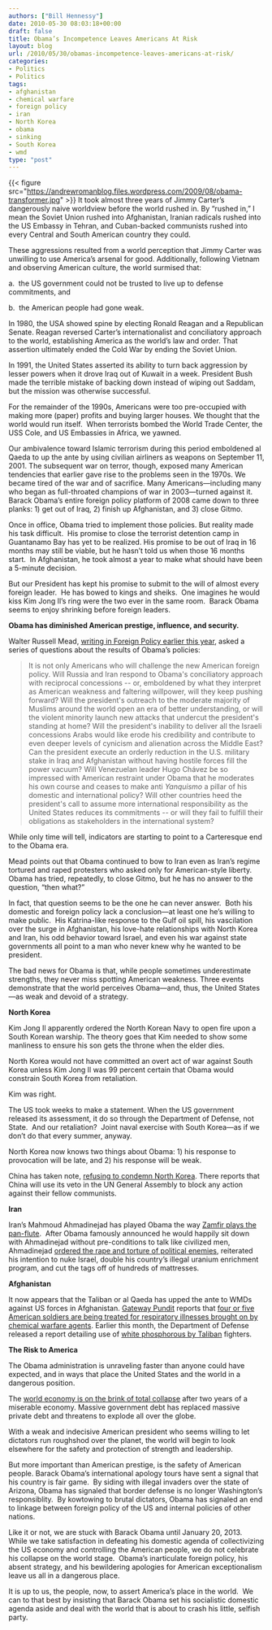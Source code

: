 ```yaml
---
authors: ["Bill Hennessy"]
date: 2010-05-30 08:03:18+00:00
draft: false
title: Obama’s Incompetence Leaves Americans At Risk
layout: blog
url: /2010/05/30/obamas-incompetence-leaves-americans-at-risk/
categories:
- Politics
- Politics
tags:
- afghanistan
- chemical warfare
- foreign policy
- iran
- North Korea
- obama
- sinking
- South Korea
- wmd
type: "post"
---
```


{{< figure src="https://andrewromanblog.files.wordpress.com/2009/08/obama-transformer.jpg" >}}
It took almost three years of Jimmy Carter’s dangerously naive worldview before the world rushed in. By “rushed in,” I mean the Soviet Union rushed into Afghanistan, Iranian radicals rushed into the US Embassy in Tehran, and Cuban-backed communists rushed into every Central and South American country they could.

These aggressions resulted from a world perception that Jimmy Carter was unwilling to use America’s arsenal for good. Additionally, following Vietnam and observing American culture, the world surmised that:

a.  the US government could not be trusted to live up to defense commitments, and

b.  the American people had gone weak.

In 1980, the USA showed spine by electing Ronald Reagan and a Republican Senate. Reagan reversed Carter’s internationalist and conciliatory approach to the world, establishing America as the world’s law and order. That assertion ultimately ended the Cold War by ending the Soviet Union.

In 1991, the United States asserted its ability to turn back aggression by lesser powers when it drove Iraq out of Kuwait in a week. President Bush made the terrible mistake of backing down instead of wiping out Saddam, but the mission was otherwise successful.

For the remainder of the 1990s, Americans were too pre-occupied with making more (paper) profits and buying larger houses. We thought that the world would run itself.  When terrorists bombed the World Trade Center, the USS Cole, and US Embassies in Africa, we yawned.

Our ambivalence toward Islamic terrorism during this period emboldened al Qaeda to up the ante by using civilian airliners as weapons on September 11, 2001. The subsequent war on terror, though, exposed many American tendencies that earlier gave rise to the problems seen in the 1970s. We became tired of the war and of sacrifice. Many Americans—including many who began as full-throated champions of war in 2003—turned against it.  Barack Obama’s entire foreign policy platform of 2008 came down to three planks: 1) get out of Iraq, 2) finish up Afghanistan, and 3) close Gitmo.

Once in office, Obama tried to implement those policies. But reality made his task difficult.  His promise to close the terrorist detention camp in Guantanamo Bay has yet to be realized. His promise to be out of Iraq in 16 months may still be viable, but he hasn’t told us when those 16 months start.  In Afghanistan, he took almost a year to make what should have been a 5-minute decision.

But our President has kept his promise to submit to the will of almost every foreign leader.  He has bowed to kings and sheiks.  One imagines he would kiss Kim Jong Il’s ring were the two ever in the same room.  Barack Obama seems to enjoy shrinking before foreign leaders.

**Obama has diminished American prestige, influence, and security.**

Walter Russell Mead, [writing in Foreign Policy earlier this year](https://www.foreignpolicy.com/articles/2010/01/04/the_carter_syndrome), asked a series of questions about the results of Obama’s policies:


> It is not only Americans who will challenge the new American foreign policy. Will Russia and Iran respond to Obama's conciliatory approach with reciprocal concessions -- or, emboldened by what they interpret as American weakness and faltering willpower, will they keep pushing forward? Will the president's outreach to the moderate majority of Muslims around the world open an era of better understanding, or will the violent minority launch new attacks that undercut the president's standing at home? Will the president's inability to deliver all the Israeli concessions Arabs would like erode his credibility and contribute to even deeper levels of cynicism and alienation across the Middle East? Can the president execute an orderly reduction in the U.S. military stake in Iraq and Afghanistan without having hostile forces fill the power vacuum? Will Venezuelan leader Hugo Chávez be so impressed with American restraint under Obama that he moderates his own course and ceases to make anti _Yanquismo_ a pillar of his domestic and international policy? Will other countries heed the president's call to assume more international responsibility as the United States reduces its commitments -- or will they fail to fulfill their obligations as stakeholders in the international system?


While only time will tell, indicators are starting to point to a Carteresque end to the Obama era.

Mead points out that Obama continued to bow to Iran even as Iran’s regime tortured and raped protesters who asked only for American-style liberty. Obama has tried, repeatedly, to close Gitmo, but he has no answer to the question, “then what?”

In fact, that question seems to be the one he can never answer.  Both his domestic and foreign policy lack a conclusion—at least one he’s willing to make public.  His Katrina-like response to the Gulf oil spill, his vascilation over the surge in Afghanistan, his love-hate relationships with North Korea and Iran, his odd behavior toward Israel, and even his war against state governments all point to a man who never knew why he wanted to be president.

The bad news for Obama is that, while people sometimes underestimate strengths, they never miss spotting American weakness. Three events demonstrate that the world perceives Obama—and, thus, the United States—as weak and devoid of a strategy.

**North Korea**

Kim Jong Il apparently ordered the North Korean Navy to open fire upon a South Korean warship. The theory goes that Kim needed to show some manliness to ensure his son gets the throne when the elder dies.

North Korea would not have committed an overt act of war against South Korea unless Kim Jong Il was 99 percent certain that Obama would constrain South Korea from retaliation.

Kim was right.

The US took weeks to make a statement. When the US government released its assessment, it do so through the Department of Defense, not State.  And our retaliation?  Joint naval exercise with South Korea—as if we don’t do that every summer, anyway.

North Korea now knows two things about Obama: 1) his response to provocation will be late, and 2) his response will be weak.

China has taken note, [refusing to condemn North Korea](https://www.google.com/hostednews/afp/article/ALeqM5h95UgnTdcwz_vjjMoiuKgXfYbgug). There reports that China will use its veto in the UN General Assembly to block any action against their fellow communists.

**Iran**

Iran’s Mahmoud Ahmadinejad has played Obama the way [Zamfir plays the pan-flute](https://www.gheorghe-zamfir.com/index-e.htm).  After Obama famously announced he would happily sit down with Ahmadinejad without pre-conditions to talk like civilized men, Ahmadinejad [ordered the rape and torture of political enemies](https://www.timesonline.co.uk/tol/news/world/middle_east/article6839335.ece), reiterated his intention to nuke Israel, double his country’s illegal uranium enrichment program, and cut the tags off of hundreds of mattresses.

**Afghanistan**

It now appears that the Taliban or al Qaeda has upped the ante to WMDs against US forces in Afghanistan. [Gateway Pundit](https://gatewaypundit.firstthings.com/) reports that [four or five American soldiers are being treated for respiratory illnesses brought on by chemical warfare agents](https://gatewaypundit.firstthings.com/2010/05/breaking-taliban-using-chemical-weapons-against-us-troops-4-5-troops-reportedly-fall-ill/#comments). Earlier this month, the Department of Defense released a report detailing use of [white phosphorous by Taliban](https://www.google.com/hostednews/afp/article/ALeqM5hC2C1WXP8qLV6aparT8wMJ3p0jXQ) fighters.

**The Risk to America**

The Obama administration is unraveling faster than anyone could have expected, and in ways that place the United States and the world in a dangerous position.

The [world economy is on the brink of total collapse](https://www.nytimes.com/2010/05/30/opinion/30sun1.html?ref=global-home) after two years of a miserable economy. Massive government debt has replaced massive private debt and threatens to explode all over the globe.

With a weak and indecisive American president who seems willing to let dictators run roughshod over the planet, the world will begin to look elsewhere for the safety and protection of strength and leadership.

But more important than American prestige, is the safety of American people. Barack Obama’s international apology tours have sent a signal that his country is fair game.  By siding with illegal invaders over the state of Arizona, Obama has signaled that border defense is no longer Washington’s responsiblity.  By kowtowing to brutal dictators, Obama has signaled an end to linkage between foreign policy of the US and internal policies of other nations.

Like it or not, we are stuck with Barack Obama until January 20, 2013.  While we take satisfaction in defeating his domestic agenda of collectivizing the US economy and controlling the American people, we do not celebrate his collapse on the world stage.  Obama’s inarticulate foreign policy, his absent strategy, and his bewildering apologies for American exceptionalism leave us all in a dangerous place.

It is up to us, the people, now, to assert America’s place in the world.  We can to that best by insisting that Barack Obama set his socialistic domestic agenda aside and deal with the world that is about to crash his little, selfish party.

